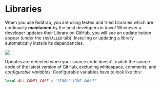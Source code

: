 # Libraries
When you use RoStrap, you are using tested and tried Libraries which are continually **maintained** by the best developers in town! Whenever a developer updates their Library on GitHub, you will see an update button appear (under the `INSTALLED` tab). Installing or updating a library automatically installs its dependencies.

![](https://user-images.githubusercontent.com/15217173/38776955-f2ca9710-405c-11e8-86e9-74452dbd44ea.png)

Updates are detected when your source code doesn't match the source code of the latest version of GitHub, excluding whitespace, comments, and *configurable variables*. Configurable variables have to look like this:

```lua
local ALL_CAMEL_CASE = "SINGLE-LINE-VALUE"
```
